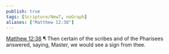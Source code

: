 ```yaml
---
publish: true
tags: [Scripture/NewT, noGraph]
aliases: ["Matthew 12:38"]
---
```

[Matthew 12:38](https://churchofjesuschrist.org/study/scriptures/nt/matt/12?lang=eng&id=p38#p38) ¶ Then certain of the scribes and of the Pharisees answered, saying, Master, we would see a sign from thee.
